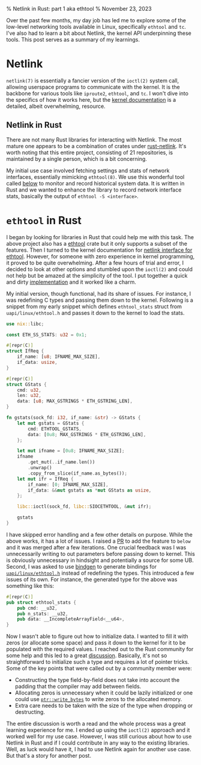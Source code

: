 % Netlink in Rust: part 1 aka ethtool
% November 23, 2023

Over the past few months, my day job has led me to explore some of the low-level networking tools available in Linux, specifically `ethtool` and `tc`. I've also had to learn a bit about Netlink, the kernel API underpinning these tools. This post serves as a summary of my learnings.

# Netlink

`netlink(7)` is essentially a fancier version of the `ioctl(2)` system call, allowing userspace programs to communicate with the kernel. It is the backbone for various tools like `iproute2`, `ethtool`, and `tc`. I won't dive into the specifics of how it works here, but the [kernel documentation](https://docs.kernel.org/userspace-api/netlink/intro.html) is a detailed, albeit overwhelming, resource.

## Netlink in Rust

There are not many Rust libraries for interacting with Netlink. The most mature one appears to be a combination of crates under [rust-netlink](https://github.com/rust-netlink). It's worth noting that this entire project, consisting of 21 repositories, is maintained by a single person, which is a bit concerning.

My initial use case involved fetching settings and stats of network interfaces, essentially mimicking `ethtool(8)`. We use this wonderful tool called [below](https://github.com/facebookincubator/below) to monitor and record historical system data. It is written in Rust and we wanted to enhance the library to record network interface stats, basically the output of `ethtool -S <interface>`.

# `ethtool` in Rust

I began by looking for libraries in Rust that could help me with this task. The above project also has a [ethtool](https://github.com/rust-netlink/ethtool) crate but it only supports a subset of the features. Then I turned to the kernel documentation for [netlink interface for ethtool](https://docs.kernel.org/networking/ethtool-netlink.html). However, for someone with zero experience in kernel programming, it proved to be quite overwhelming. After a few hours of trial and error, I decided to look at other options and stumbled upon the `ioctl(2)` and could not help but be amazed at the simplicity of the tool. I put together a quick and dirty [implementation](https://github.com/mmynk/rustuff/tree/main/ethtool) and it worked like a charm.

My initial version, though functional, had its share of issues. For instance, I was redefining C types and passing them down to the kernel. Following is a snippet from my early snippet which defines `ethtool_stats` struct from `uapi/linux/ethtool.h` and passes it down to the kernel to load the stats.

```rust
use nix::libc;

const ETH_SS_STATS: u32 = 0x1;

#[repr(C)]
struct IfReq {
    if_name: [u8; IFNAME_MAX_SIZE],
    if_data: usize,
}

#[repr(C)]
struct GStats {
    cmd: u32,
    len: u32,
    data: [u8; MAX_GSTRINGS * ETH_GSTRING_LEN],
}

fn gstats(sock_fd: i32, if_name: &str) -> GStats {
    let mut gstats = GStats {
        cmd: ETHTOOL_GSTATS,
        data: [0u8; MAX_GSTRINGS * ETH_GSTRING_LEN],
    };

    let mut ifname = [0u8; IFNAME_MAX_SIZE];
    ifname
        .get_mut(..if_name.len())
        .unwrap()
        .copy_from_slice(if_name.as_bytes());
    let mut ifr = IfReq {
        if_name: [0; IFNAME_MAX_SIZE],
        if_data: &&mut gstats as *mut GStats as usize,
    };

    libc::ioctl(sock_fd, libc::SIOCETHTOOL, &mut ifr);

    gstats
}
```

I have skipped error handling and a few other details on purpose. While the above works, it has a lot of issues. I raised a [PR](https://github.com/facebookincubator/below/pull/8204) to add the feature to `below` and it was merged after a few iterations. One crucial feedback was I was unnecessarily writing to out parameters before passing down to kernel. This is obviously unnecessary in hindsight and potentially a source for some UB. Second, I was asked to use [bindgen](https://github.com/rust-lang/rust-bindgen) to generate bindings for [`uapi/linux/ethtool.h`](https://github.com/torvalds/linux/blob/master/include/uapi/linux/ethtool.h) instead of redefining the types. This introduced a few issues of its own. For instance, the generated type for the above was something like this:

```rust
#[repr(C)]
pub struct ethtool_stats {
    pub cmd: __u32,
    pub n_stats: __u32,
    pub data: __IncompleteArrayField<__u64>,
}
```

Now I wasn't able to figure out how to initialize data. I wanted to fill it with zeros (or allocate some space) and pass it down to the kernel for it to be populated with the required values. I reached out to the Rust community for some help and this led to a great [discussion](https://users.rust-lang.org/t/issue-with-parsing-data-in-incompletearray-generated-by-bindgen/99851). Basically, it's not so straightforward to initialize such a type and requires a lot of pointer tricks. Some of the key points that were called out by a community member were:

- Constructing the type field-by-field does not take into account the padding that the compiler may add between fields.
- Allocating zeros is unnecessary when it could be lazily initialized or one could use [`ptr::write_bytes`](https://doc.rust-lang.org/stable/std/ptr/fn.write_bytes.html) to write zeros to the allocated memory.
- Extra care needs to be taken with the size of the type when dropping or destructing.

The entire discussion is worth a read and the whole process was a great learning experience for me. I ended up using the `ioctl(2)` approach and it worked well for my use case. However, I was still curious about how to use Netlink in Rust and if I could contribute in any way to the existing libraries. Well, as luck would have it, I had to use Netlink again for another use case. But that's a story for another post.
